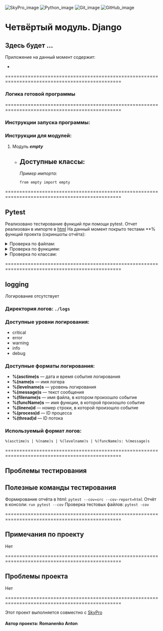 ![SkyPro_image](/data/images/for_readme_file/SkyPro.png)
![Python_image](/data/images/for_readme_file/Python.png)
![Git_image](/data/images/for_readme_file/Git.png)
![GitHub_image](/data/images/for_readme_file/GitHub.png)

# Четвёртый модуль. Django

## Здесь будет ...

Приложение на данный момент содержит:

-

===============================================================================================

### Логика готовой программы



===============================================================================================

### Инструкции запуска программы:



### Инструкции для модулей:

1. Модуль _**empty**_
    - Доступные классы:
        - 

      _Пример импорта:_
        ```
      from empty import empty
        ```

===============================================================================================

## Pytest

Реализовано тестирование функций при помощи pytest.
Отчет реализован в импорте в [html](/htmlcov)
На данный момент покрыто тестами **% функций проекта (скриншоты отчёта):

   <details>
   <summary>Проверка по файлам:</summary>

[![Example_processing][5]][5]

[5]: /data/images/for_readme_file/Pytest_files.png
   </details>

   <details>
   <summary>Проверка по функциям:</summary>

[![Example_processing][6]][6]

[6]: /data/images/for_readme_file/Pytest_functions.png
   </details>

   <details>
   <summary>Проверка по классам:</summary>

[![Example_processing][7]][7]

[7]: /data/images/for_readme_file/Pytest_classes.png
   </details>


===============================================================================================

## logging

Логирование отсутствует

### Директория логов: ```./logs```

### Доступные уровни логирования:

- critical
- error
- warning
- info
- debug

### Доступные форматы логирования:

* __%(asctime)s__ — дата и время события логирования
* __%(name)s__ — имя логера
* __%(levelname)s__ — уровень логирования
* __%(message)s__ — текст сообщения
* __%(filename)s__ — имя файла, в котором произошло событие
* __%(funcName)s__ — имя функции, в которой произошло событие
* __%(lineno)d__ — номер строки, в которой произошло событие
* __%(process)d__ — ID процесса
* __%(thread)d__ — ID потока

### Используемый формат логов:

```%(asctime)s | %(name)s | %(levelname)s | %(funcName)s: %(message)s```

===============================================================================================

## Проблемы тестирования



## Полезные команды тестирования

Формирование отчёта в html:
```pytest --cov=src --cov-report=html```
Отчёт в консоли:
```run pytest --cov```
Проверка тестовых файлов:
```pytest -cov```

===============================================================================================

## Примечания по проекту

Нет

===============================================================================================

## Проблемы проекта

Нет

===============================================================================================

Этот проект выполняется совместно с [SkyPro](https://sky.pro/)

#### Автор проекта: **Romanenko Anton**